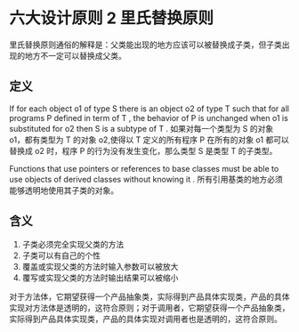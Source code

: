 # 六大设计原则 2 里氏替换原则

里氏替换原则通俗的解释是：父类能出现的地方应该可以被替换成子类，但子类出现的地方不一定可以替换成父类。

## 定义
If for each object o1 of type S there is an object o2 of type T such that for all programs P defined in term of T , the behavior of P is unchanged when o1 is substituted for o2 then S is a subtype of T .
如果对每一个类型为 S 的对象 o1，都有类型为 T 的对象 o2,使得以 T 定义的所有程序 P 在所有的对象 o1 都可以替换成 o2 时，程序 P 的行为没有发生变化，那么类型 S 是类型 T 的子类型。

Functions that use pointers or references to base classes must be able to use objects of derived classes without knowing it .
所有引用基类的地方必须能够透明地使用其子类的对象。

## 含义
1. 子类必须完全实现父类的方法
2. 子类可以有自己的个性
3. 覆盖或实现父类的方法时输入参数可以被放大
4. 覆写或实现父类的方法时输出结果可以被缩小

对于方法体，它期望获得一个产品抽象类，实际得到产品具体实现类，产品的具体实现对方法体是透明的，这符合原则；对于调用者，它期望获得一个产品抽象类，实际得到产品具体实现类，产品的具体实现对调用者也是透明的，这符合原则。

